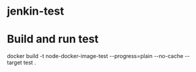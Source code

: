 # jenkin-test

# Build and run test

docker build -t node-docker-image-test --progress=plain --no-cache --target test .